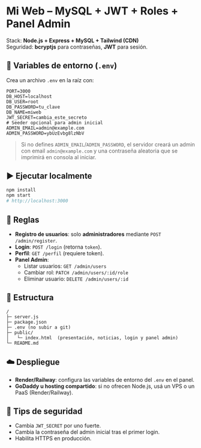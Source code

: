 
# Mi Web – MySQL + JWT + Roles + Panel Admin

Stack: **Node.js + Express + MySQL + Tailwind (CDN)**  
Seguridad: **bcryptjs** para contraseñas, **JWT** para sesión.

## 🚀 Variables de entorno (`.env`)
Crea un archivo `.env` en la raíz con:
```env
PORT=3000
DB_HOST=localhost
DB_USER=root
DB_PASSWORD=tu_clave
DB_NAME=miweb
JWT_SECRET=cambia_este_secreto
# Seeder opcional para admin inicial
ADMIN_EMAIL=admin@example.com
ADMIN_PASSWORD=ybUzEvbg8lzNbV
```

> Si no defines `ADMIN_EMAIL`/`ADMIN_PASSWORD`, el servidor creará un admin con email `admin@example.com` y una contraseña aleatoria que se imprimirá en consola al iniciar.

## ▶️ Ejecutar localmente
```bash
npm install
npm start
# http://localhost:3000
```

## 👑 Reglas
- **Registro de usuarios**: solo **administradores** mediante `POST /admin/register`.
- **Login**: `POST /login` (retorna `token`).
- **Perfil**: `GET /perfil` (requiere token).
- **Panel Admin**:
  - Listar usuarios: `GET /admin/users`
  - Cambiar rol: `PATCH /admin/users/:id/role`
  - Eliminar usuario: `DELETE /admin/users/:id`

## 📁 Estructura
```
/
├─ server.js
├─ package.json
├─ .env (no subir a git)
├─ public/
│   └─ index.html  (presentación, noticias, login y panel admin)
└─ README.md
```

## ☁️ Despliegue
- **Render/Railway**: configura las variables de entorno del `.env` en el panel.
- **GoDaddy u hosting compartido**: si no ofrecen Node.js, usá un VPS o un PaaS (Render/Railway).

## 🔐 Tips de seguridad
- Cambia `JWT_SECRET` por uno fuerte.
- Cambia la contraseña del admin inicial tras el primer login.
- Habilita HTTPS en producción.
